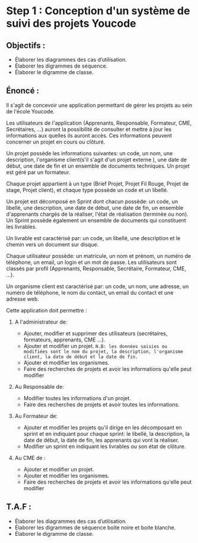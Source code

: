 # Step 1 : Conception d'un système de suivi des projets Youcode

## Objectifs :
* Élaborer les diagrammes des cas d’utilisation.
* Élaborer les digrammes de séquence.
* Élaborer le digramme de classe.

## Énoncé :  
Il s'agit de concevoir une application permettant de gérer les projets au sein de l'école Youcode.

Les utilisateurs de l'application (Apprenants, Responsable, Formateur, CME, Secrétaires, …) auront la possibilité de consulter et mettre à jour les informations aux quelles ils auront accès. Ces informations peuvent concerner un projet en cours ou clôturé. 

Un projet possède les informations suivantes: un code, un nom, une description, l'organisme client(s'il s'agit d'un projet externe ), une date de début, une date de fin et un ensemble de documents techniques. Un projet est géré par un formateur.

Chaque projet appartient à un type (Brief Projet, Projet Fil Rouge, Projet de stage, Projet client), et chaque type possède un code et un libellé.

Un projet est décomposé en Sprint dont chacun possède: un code, un libellé, une description, une date de début, une date de fin, un ensemble d'apprenants chargés de la réaliser, l'état de réalisation (terminée ou non). Un Sprint possède également un ensemble de documents qui constituent les livrables.

Un livrable est caractérisé par: un code, un libellé, une description et le chemin vers un document sur disque. 

Chaque utilisateur possède: un matricule, un nom et prénom, un numéro de téléphone, un email, un login et un mot de passe. Les utilisateurs sont classés par profil (Apprenants, Responsable, Secrétaire, Formateur, CME, …).

 Un organisme client est caractérisé par: un code, un nom, une adresse, un numéro de téléphone, le nom du contact, un email du contact et une adresse web.

Cette application doit permettre :

 1. A l'administrateur de:
    * Ajouter, modifier et supprimer des utilisateurs (secrétaires, formateurs, apprenants, CME …).
    * Ajouter et modifier un projet.
    `N.B: les données saisies ou modifiées sont le nom du projet, la description, l'organisme client, la date de début et la date de fin.`
    * Ajouter et modifier les organismes.
    * Faire des recherches de projets et avoir les informations qu'elle peut modifier

 2. Au Responsable de:
    * Modifier toutes les informations d'un projet.
    * Faire des recherches de projets et avoir toutes les informations.

 3. Au Formateur de:
    * Ajouter et modifier les projets qu'il dirige en les décomposant en sprint et en indiquant pour chaque sprint: le libellé, la description, la date de début, la date de fin, les apprenants qui vont la réaliser.
    * Modifier un sprint en indiquant les livrables ou son état de clôture.

4. Au CME de : 
    * Ajouter et modifier un projet.
    * Ajouter et modifier les organismes.
    * Faire des recherches de projets et avoir les informations qu'elle peut modifier

## T.A.F :
* Élaborer les diagrammes des cas d’utilisation.
* Élaborer les digrammes de séquence boite noire et boite blanche.
* Élaborer le digramme de classe.
